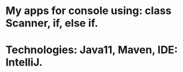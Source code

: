 # My apps for console using: class Scanner, if, else if.
# Technologies: Java11, Maven, IDE: IntelliJ.

